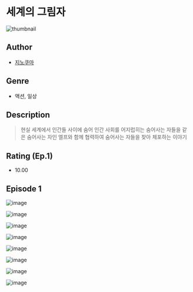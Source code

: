 # 세계의 그림자
![thumbnail](https://image-comic.pstatic.net/user_contents_data/challenge_comic/2023/05/23/354579/upload_7148396100670011236_480x623.jpeg)

## Author
- [지노쿠마](https://comic.naver.com/artistTitle?id=354579)

## Genre
- 액션, 일상

## Description
> 현실 세계에서 인간들 사이에 숨어 인간 사회를 어지럽히는 숨어사는 자들을 같은 숨어사는 자인 엘프와 함께 협력하여 숨어사는 자들을 찾아 체포하는 이야기


## Rating (Ep.1)
- 10.00

## Episode 1
![image](https://image-comic.pstatic.net/user_contents_data/challenge_comic/2023/05/23/354579/upload_3472895665803375458.jpeg)

![image](https://image-comic.pstatic.net/user_contents_data/challenge_comic/2023/05/23/354579/upload_7016944886450631780.jpeg)

![image](https://image-comic.pstatic.net/user_contents_data/challenge_comic/2023/05/23/354579/upload_3978476393156666423.jpeg)

![image](https://image-comic.pstatic.net/user_contents_data/challenge_comic/2023/05/23/354579/upload_7234299853209155888.jpeg)

![image](https://image-comic.pstatic.net/user_contents_data/challenge_comic/2023/05/23/354579/upload_7306356145858360881.jpeg)

![image](https://image-comic.pstatic.net/user_contents_data/challenge_comic/2023/05/23/354579/upload_7292843148722005302.jpeg)

![image](https://image-comic.pstatic.net/user_contents_data/challenge_comic/2023/05/23/354579/upload_7293409379258491237.jpeg)

![image](https://image-comic.pstatic.net/user_contents_data/challenge_comic/2023/05/23/354579/upload_7161348159437813090.jpeg)

